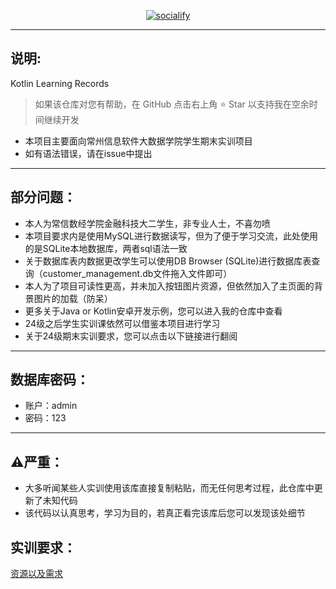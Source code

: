 <p align="center">
    <a href="https://github.com/Evening-01/PracticalTraining25616">
        <img src="https://socialify.git.ci/Evening-01/PracticalTraining25616/image?font=Source+Code+Pro&forks=1&issues=1&language=1&name=1&owner=1&pattern=Circuit+Board&pulls=1&stargazers=1&theme=Light" alt="socialify"/>
    </a>
</p>

---

## 说明:

Kotlin Learning Records
> 如果该仓库对您有帮助，在 GitHub 点击右上角 ⭐ Star 以支持我在空余时间继续开发
- 本项目主要面向常州信息软件大数据学院学生期末实训项目
- 如有语法错误，请在issue中提出

---

## 部分问题：
- 本人为常信数经学院金融科技大二学生，非专业人士，不喜勿喷
- 本项目要求内是使用MySQL进行数据读写，但为了便于学习交流，此处使用的是SQLite本地数据库，两者sql语法一致
- 关于数据库表内数据更改学生可以使用DB Browser (SQLite)进行数据库表查询（customer_management.db文件拖入文件即可）
- 本人为了项目可读性更高，并未加入按钮图片资源，但依然加入了主页面的背景图片的加载（防呆）
- 更多关于Java or Kotlin安卓开发示例，您可以进入我的仓库中查看
- 24级之后学生实训课依然可以借鉴本项目进行学习
- 关于24级期末实训要求，您可以点击以下链接进行翻阅

---

## 数据库密码：
- 账户：admin
- 密码：123

---

## ⚠严重：
- 大多听闻某些人实训使用该库直接复制粘贴，而无任何思考过程，此仓库中更新了未知代码
- 该代码以认真思考，学习为目的，若真正看完该库后您可以发现该处细节



## 实训要求：

[资源以及需求](https://github.com/Evening-01/PracticalTraining25616/tree/master/src/main/resources/requirement)
